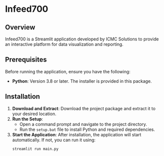 # Infeed700

## Overview

Infeed700 is a Streamlit application developed by ICMC Solutions to provide an interactive platform for data visualization and reporting.

## Prerequisites

Before running the application, ensure you have the following:

- **Python**: Version 3.8 or later. The installer is provided in this package.

## Installation

1. **Download and Extract**: Download the project package and extract it to your desired location.
2. **Run the Setup**: 
   - Open a command prompt and navigate to the project directory.
   - Run the `setup.bat` file to install Python and required dependencies.
3. **Start the Application**: After installation, the application will start automatically. If not, you can run it using:
   ```bash
   streamlit run main.py

